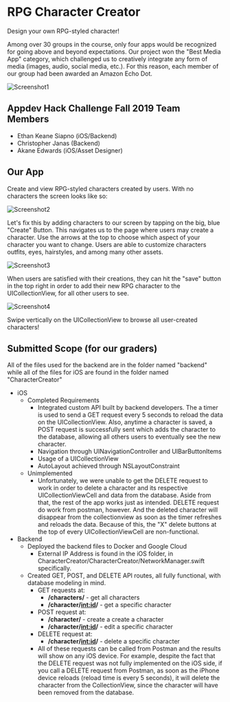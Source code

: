 # RPG Character Creator
Design your own RPG-styled character!

Among over 30 groups in the course, only four apps would be recognized for going above and beyond expectations. Our project won the "Best Media App" category, which challenged us to creatively integrate any form of media (images, audio, social media, etc.). For this reason, each member of our group had been awarded an Amazon Echo Dot.

![Screenshot1](images/second.png)

## Appdev Hack Challenge Fall 2019 Team Members
* Ethan Keane Siapno (iOS/Backend)
* Christopher Janas (Backend)
* Akane Edwards (iOS/Asset Designer)

## Our App
Create and view RPG-styled characters created by users. With no characters the screen looks like so:

![Screenshot2](images/first.png)

Let's fix this by adding characters to our screen by tapping on the big, blue "Create" Button. This navigates us to the page where users may create a character. Use the arrows at the top to choose which aspect of your character you want to change. Users are able to customize characters outfits, eyes, hairstyles, and among many other assets. 

![Screenshot3](images/third.png)

When users are satisfied with their creations, they can hit the "save" button in the top right in order to add their new RPG character to the UICollectionView, for all other users to see. 

![Screenshot4](images/fourth.png)

Swipe vertically on the UICollectionView to browse all user-created characters!

## Submitted Scope (for our graders)
All of the files used for the backend are in the folder named "backend" while all of the files for iOS are found in the folder named "CharacterCreator"
* iOS
    * Completed Requirements
        * Integrated custom API built by backend developers. The a timer is used to send a GET request every 5 seconds to reload the data on the UICollectionView. Also, anytime a character is saved, a POST request is successfully sent which adds the character to the database, allowing all others users to eventually see the new character.
        * Navigation through UINavigationController and UIBarButtonItems
        * Usage of a UICollectionView
        * AutoLayout achieved through NSLayoutConstraint
    * Unimplemented
        * Unfortunately, we were unable to get the DELETE request to work in order to delete a character and its respective UICollectionViewCell and data from the database. Aside from that, the rest of the app works just as intended. DELETE request do work from postman, however. And the deleted character will disappear from the collectionview as soon as the timer refreshes and reloads the data. Because of this, the "X" delete buttons at the top of every UICollectionViewCell are non-functional.
* Backend
    * Deployed the backend files to Docker and Google Cloud
        * External IP Address is found in the iOS folder, in CharacterCreator/CharacterCreator/NetworkManager.swift specifically.
    * Created GET, POST, and DELETE API routes, all fully functional, with database modeling in mind.
        * GET requests at:
            * **/characters/** - get all characters
            * **/character/<int:id>/** - get a specific character
        * POST request at:
            * **/character/** - create a create a character
            * **/character/<int:id>/** - edit a specific character
        * DELETE request at:
            * **/character/<int:id>/** - delete a specific character
        * All of these requests can be called from Postman and the results will show on any iOS device. For example, despite the fact that the DELETE request was not fully implemented on the iOS side, if you call a DELETE request from Postman, as soon as the iPhone device reloads (reload time is every 5 seconds), it will delete the character from the CollectionView, since the character will have been removed from the database.
            
